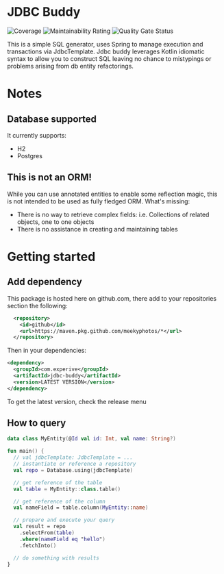 # JDBC Buddy

![Coverage](https://sonar.experive.com/api/project_badges/measure?project=meekyphotos_jdbc-buddy&metric=coverage)
![Maintainability Rating](https://sonar.experive.com/api/project_badges/measure?project=meekyphotos_jdbc-buddy&metric=sqale_rating)
![Quality Gate Status](https://sonar.experive.com/api/project_badges/measure?project=meekyphotos_jdbc-buddy&metric=alert_status)

This is a simple SQL generator, uses Spring to manage execution and transactions via JdbcTemplate. Jdbc buddy leverages Kotlin idiomatic syntax to allow you to construct SQL leaving no chance to mistypings or problems arising from db entity
refactorings.

# Notes

## Database supported

It currently supports:

- H2
- Postgres

## This is not an ORM!

While you can use annotated entities to enable some reflection magic, this is not intended to be used as fully fledged ORM. What's missing:

- There is no way to retrieve complex fields: i.e. Collections of related objects, one to one objects
- There is no assistance in creating and maintaining tables

# Getting started

## Add dependency
This package is hosted here on github.com, there add to your repositories section the following:
```xml
  <repository>
    <id>github</id>
    <url>https://maven.pkg.github.com/meekyphotos/*</url>
  </repository>
```
Then in your dependencies:

```xml
<dependency>
  <groupId>com.experive</groupId>
  <artifactId>jdbc-buddy</artifactId>
  <version>LATEST VERSION</version>
</dependency>
```
To get the latest version, check the release menu

## How to query

```kotlin
data class MyEntity(@Id val id: Int, val name: String?)

fun main() {
  // val jdbcTemplate: JdbcTemplate = ...
  // instantiate or reference a repository
  val repo = Database.using(jdbcTemplate)

  // get reference of the table
  val table = MyEntity::class.table()

  // get reference of the column
  val nameField = table.column(MyEntity::name)

  // prepare and execute your query
  val result = repo
    .selectFrom(table)
    .where(nameField eq "hello")
    .fetchInto()

  // do something with results
}

```


